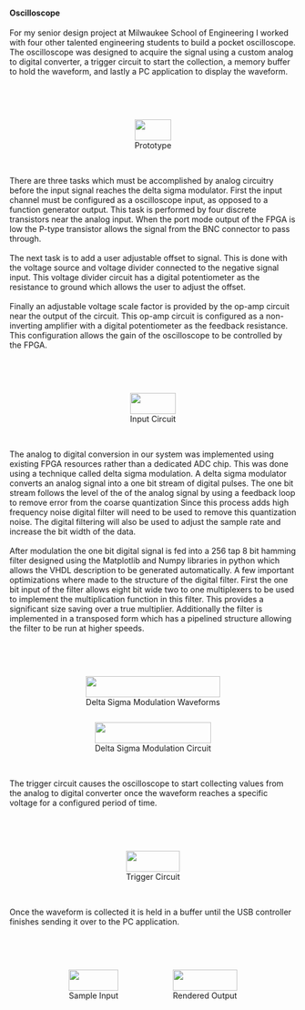 #### Oscilloscope
For my senior design project at Milwaukee School of Engineering I worked with four other talented engineering students to build a pocket oscilloscope. The oscilloscope was designed to acquire the signal using a custom analog to digital converter, a trigger circuit to start the collection, a memory buffer to hold the waveform, and lastly a PC application to display the waveform.

<br><br>
<div style="display: flex; justify-content: center;">
  <figure>
    <img src="/projects/oscilloscope/prototype.png" style="width: 100%; max-width: 400px;" />
    <figcaption class="MuiTypography-root MuiTypography-caption" style="text-align: center;">Prototype</figcaption>
  </figure>
</div>
<br><br>

There are three tasks which must be accomplished by analog circuitry before the input signal reaches the delta sigma modulator. First the input channel must be configured as a oscilloscope input, as opposed to a function generator output. This task is performed by four discrete transistors near the analog input. When the port mode output of the FPGA is low the P-type transistor allows the signal from the BNC connector to pass through.
<br><br>
The next task is to add a user adjustable offset to signal. This is done with the voltage source and voltage divider connected to the negative signal input. This voltage divider circuit has a digital potentiometer as the resistance to ground which allows the user to adjust the offset.
<br><br>
Finally an adjustable voltage scale factor is provided by the op-amp circuit near the output of the circuit. This op-amp circuit is configured as a non-inverting amplifier with a digital potentiometer as the feedback resistance. This configuration allows the gain of the oscilloscope to be controlled by the FPGA.

<br><br>
<div style="display: flex; justify-content: center;">
  <figure>
    <img src="/projects/oscilloscope/input-signal-circuit.png" style="width: 100%; max-width: 400px;" />
    <figcaption class="MuiTypography-root MuiTypography-caption" style="text-align: center;">Input Circuit</figcaption>
  </figure>
</div>
<br><br>

The analog to digital conversion in our system was implemented using existing FPGA resources rather than a dedicated ADC chip. This was done using a technique called delta sigma modulation. A delta sigma modulator converts an analog signal into a one bit stream of digital pulses. The one bit stream follows the level of the of the analog signal by using a feedback loop to remove error from the coarse quantization Since this process adds high frequency noise digital filter will need to be used to remove this quantization noise. The digital filtering will also be used to adjust the sample rate and increase the bit width of the data.
<br><br>
After modulation the one bit digital signal is fed into a 256 tap 8 bit hamming filter designed using the Matplotlib and Numpy libraries in python which allows the VHDL description to be generated automatically. A few important optimizations where made to the structure of the digital filter. First the one bit input of the filter allows eight bit wide two to one multiplexers to be used to implement the multiplication function in this filter. This provides a significant size saving over a true multiplier. Additionally the filter is implemented in a transposed form which has a pipelined structure allowing the filter to be run at higher speeds.


<br><br>
<div style="display: flex; justify-content: center; flex-wrap: wrap; gap: 1rem;">
  <figure>
    <img src="/projects/oscilloscope/delta-sigma-modulation.png" style="width: 100%; max-width: 400px; max-height:200px;" />
    <figcaption class="MuiTypography-root MuiTypography-caption" style="text-align: center;">Delta Sigma Modulation Waveforms</figcaption>
  </figure>
  <figure>
    <img src="/projects/oscilloscope/delta-sigma-modulation-logic.png" style="width: 100%; max-width: 400px; max-height:200px;" />
    <figcaption class="MuiTypography-root MuiTypography-caption" style="text-align: center;">Delta Sigma Modulation Circuit</figcaption>
  </figure>
</div>
<br><br>

The trigger circuit causes the oscilloscope to start collecting values from the analog to digital converter once the waveform reaches a specific voltage for a configured period of time.

<br><br>
<div style="display: flex; justify-content: center;">
  <figure>
    <img src="/projects/oscilloscope/analog-trigger-circuit.png" style="width: 100%; max-width: 400px;" />
    <figcaption class="MuiTypography-root MuiTypography-caption" style="text-align: center;">Trigger Circuit</figcaption>
  </figure>
</div>
<br><br>

Once the waveform is collected it is held in a buffer until the USB controller finishes sending it over to the PC application.

<br><br>
<div style="display: flex; justify-content: center; flex-wrap: wrap; gap: 1rem;">
  <figure>
    <img src="/projects/oscilloscope/example-input.png" style="width: 100%; max-width: 400px;" />
    <figcaption class="MuiTypography-root MuiTypography-caption" style="text-align: center;">Sample Input</figcaption>
  </figure>
  <figure>
    <img src="/projects/oscilloscope/example-output.png" style="width: 100%; max-width: 400px;" />
    <figcaption class="MuiTypography-root MuiTypography-caption" style="text-align: center;">Rendered Output</figcaption>
  </figure>
</div>
<br><br>